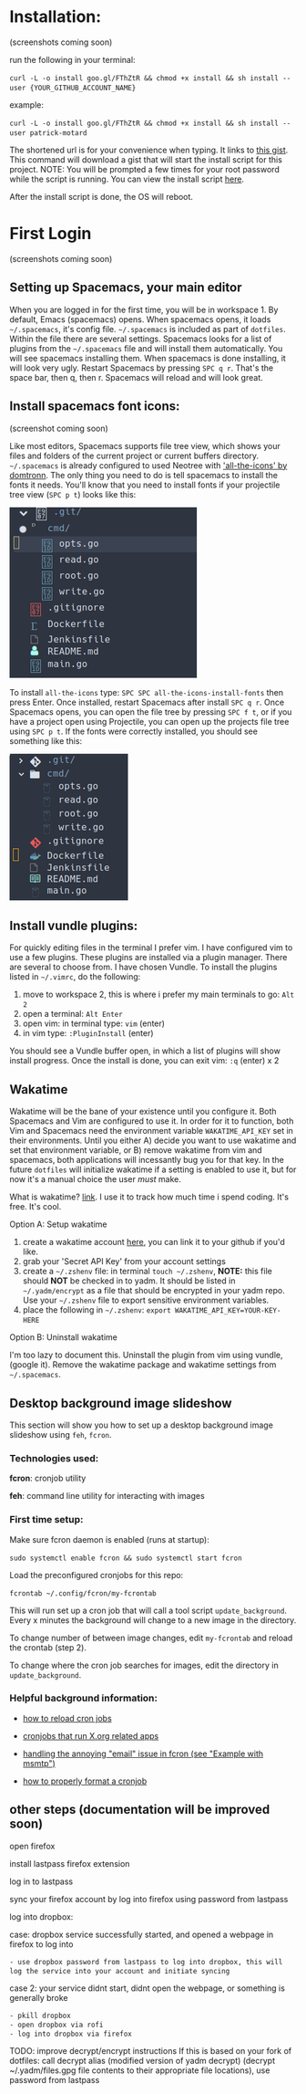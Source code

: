 # Installation:

(screenshots coming soon)

run the following in your terminal:

`curl -L -o install goo.gl/FThZtR && chmod +x install && sh install --user {YOUR_GITHUB_ACCOUNT_NAME}`

example:

`curl -L -o install goo.gl/FThZtR && chmod +x install && sh install --user patrick-motard`

The shortened url is for your convenience when typing. It links to [this gist](https://gist.githubusercontent.com/patrick-motard/0314ce77e1002443fdac0cca5a409e5c/raw). This command will download a gist that will start the install script for this project. NOTE: You will be prompted a few times for your root password while the script is running. You can view the install script [here](https://github.com/patrick-motard/dotfiles/blob/master/.local/bin/setup/install).

After the install script is done, the OS will reboot.

# First Login

(screenshots coming soon)

## Setting up Spacemacs, your main editor

When you are logged in for the first time, you will be in workspace 1. By default, Emacs (spacemacs) opens. When spacemacs opens, it loads `~/.spacemacs`, it's config file. `~/.spacemacs` is included as part of `dotfiles`. Within the file there are several settings. Spacemacs looks for a list of plugins from the `~/.spacemacs` file and will install them automatically. You will see spacemacs installing them. When spacemacs is done installing, it will look very ugly. Restart Spacemacs by pressing `SPC q r`. That's the space bar, then q, then r. Spacemacs will reload and will look great. 

## Install spacemacs font icons:

(screenshot coming soon)

Like most editors, Spacemacs supports file tree view, which shows your files and folders of the current project or current buffers directory. `~/.spacemacs` is already configured to used Neotree with ['all-the-icons' by domtronn](https://github.com/domtronn/all-the-icons.el). The only thing you need to do is tell spacemacs to install the fonts it needs. You'll know that you need to install fonts if your projectile tree view (`SPC p t`) looks like this:

![](/screenshots/fonts-missing.png)

To install `all-the-icons` type: `SPC SPC all-the-icons-install-fonts` then press Enter.
Once installed, restart Spacemacs after install `SPC q r`. Once Spacemacs opens, you can open the file tree by pressing `SPC f t`, or if you have a project open using Projectile, you can open up the projects file tree using `SPC p t`. If the fonts were correctly installed, you should see something like this:

![](/screenshots/fonts-working.png)

## Install vundle plugins:

For quickly editing files in the terminal I prefer vim. I have configured vim to use a few plugins. These plugins are installed via a plugin manager. There are several to choose from. I have chosen Vundle. To install the plugins listed in `~/.vimrc`, do the following:

1. move to workspace 2, this is where i prefer my main terminals to go: `Alt 2`
2. open a terminal: `Alt Enter`
3. open vim: in terminal type: `vim` (enter)
4. in vim type: `:PluginInstall` (enter)

You should see a Vundle buffer open, in which a list of plugins will show install progress. Once the install is done, you can exit vim: `:q` (enter) x 2


## Wakatime

Wakatime will be the bane of your existence until you configure it. Both Spacemacs and Vim are configured to use it. In order for it to function, both Vim and Spacemacs need the environment variable `WAKATIME_API_KEY` set in their environments. Until you either A) decide you want to use wakatime and set that environment variable, or B) remove wakatime from vim and spacemacs, both applications will incessantly bug you for that key. In the future `dotfiles` will initialize wakatime if a setting is enabled to use it, but for now it's a manual choice the user *must* make.

What is wakatime? [link](https://wakatime.com/features). I use it to track how much time i spend coding. It's free. It's cool.

Option A: Setup wakatime

1. create a wakatime account [here](https://wakatime.com/login), you can link it to your github if you'd like.
2. grab your 'Secret API Key' from your account settings
3. create a `~/.zshenv` file: in terminal `touch ~/.zshenv`, **NOTE:** this file should **NOT** be checked in to yadm. It should be listed in `~/.yadm/encrypt` as a file that should be encrypted in your yadm repo. Use your `~/.zshenv` file to export sensitive environment variables.
4. place the following in `~/.zshenv`: `export WAKATIME_API_KEY=YOUR-KEY-HERE`

Option B: Uninstall wakatime

I'm too lazy to document this. Uninstall the plugin from vim using vundle, (google it). Remove the wakatime package and wakatime settings from `~/.spacemacs`.


## Desktop background image slideshow

This section will show you how to set up a desktop background image slideshow using `feh`, `fcron`.

### Technologies used:

**fcron**: cronjob utility

**feh**: command line utility for interacting with images

### First time setup:

Make sure fcron daemon is enabled (runs at startup):
   
`sudo systemctl enable fcron && sudo systemctl start fcron`

Load the preconfigured cronjobs for this repo:

`fcrontab ~/.config/fcron/my-fcrontab`

This will run set up a cron job that will call a tool script `update_background`. Every x minutes the background will change to a new image in the directory.

To change number of between image changes, edit `my-fcrontab` and reload the crontab (step 2).

To change where the cron job searches for images, edit the directory in 
`update_background`.

### Helpful background information:

- [how to reload cron jobs](https://askubuntu.com/questions/216692/where-is-the-user-crontab-stored)

- [cronjobs that run X.org related apps](https://wiki.archlinux.org/index.php/cron#Running_X.org_server-based_applications)

- [handling the annoying "email" issue in fcron (see "Example with msmtp")](https://wiki.archlinux.org/index.php/cron#Running_X.org_server-based_applications)

- [how to properly format a cronjob](https://stackoverflow.com/questions/5398014/using-crontab-to-execute-script-every-minute-and-another-every-24-hours)


## other steps (documentation will be improved soon)
open firefox

install lastpass firefox extension

log in to lastpass

sync your firefox account by log into firefox using password from lastpass

log into dropbox:

  case: dropbox service successfully started, and opened a webpage in firefox to log into

    - use dropbox password from lastpass to log into dropbox, this will log the service into your account and initiate syncing

  case 2: your service didnt start, didnt open the webpage, or something is generally broke

    - pkill dropbox
    - open dropbox via rofi
    - log into dropbox via firefox

TODO: improve decrypt/encrypt instructions
If this is based on your fork of dotfiles: call decrypt alias (modified version of yadm decrypt) (decrypt ~/.yadm/files.gpg file contents to their appropriate file locations), use password from lastpass
